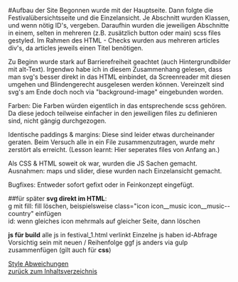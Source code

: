 #Aufbau der Site
Begonnen wurde mit der Hauptseite. Dann folgte die Festivalübersichtsseite
und die Einzelansicht. Je Abschnitt wurden Klassen, und wenn nötig 
ID's, vergeben. Daraufhin wurden die jeweiligen Abschnitte in einem, selten 
in mehreren (z.B. zusätzlich button oder main) scss files gestyled. 
Im Rahmen des HTML - Checks wurden aus mehreren articles div's, da 
articles jeweils einen Titel benötigen.   

Zu Beginn wurde stark auf 
Barrierefreiheit geachtet (auch Hintergrundbilder mit alt-Text). 
Irgendwo habe ich in diesem Zusammenhang gelesen, dass man svg's besser 
direkt in das HTML einbindet, da Screenreader mit diesen umgehen und 
 Blindengerecht ausgelesen werden können.  Vereinzelt sind svg's 
 am Ende doch noch via "background-image" eingebunden worden.
    
 Farben: Die Farben würden eigentlich in das entsprechende scss gehören. 
 Da diese jedoch teilweise einfacher
 in den jeweiligen files zu definieren sind, nicht gängig durchgezogen.
 
Identische paddings & margins: Diese sind leider etwas durcheinander geraten.
 Beim Versuch alle in ein File zusammenzutragen, wurde mehr zerstört als erreicht. 
 (Lesson learnt: Hier seperates files von Anfang an.) 
 
 Als CSS & HTML soweit ok war, wurden die JS Sachen gemacht. 
 Ausnahmen: maps und slider, diese wurden nach Einzelansicht gemacht.
 
 Bugfixes: Entweder sofort gefixt oder in Feinkonzept eingefügt.
 
 ##für später
 **svg direkt im HTML**:  
 g mit fill: fill löschen, beispielsweise class="icon  icon__music icon__music--country"
 einfügen  
 id: wenn gleiches icon mehrmals auf gleicher Seite, dann löschen  
 
 **js für build**
 alle js in festival_1.html verlinkt
 Einzelne js haben id-Abfrage
 Vorsichtig sein mit neuen / Reihenfolge
 ggf js anders via gulp zusammenfügen (gilt auch für **css**)
 
 
[Style Abweichungen](style.md)  
 [zurück zum Inhaltsverzeichnis](../README.md)  